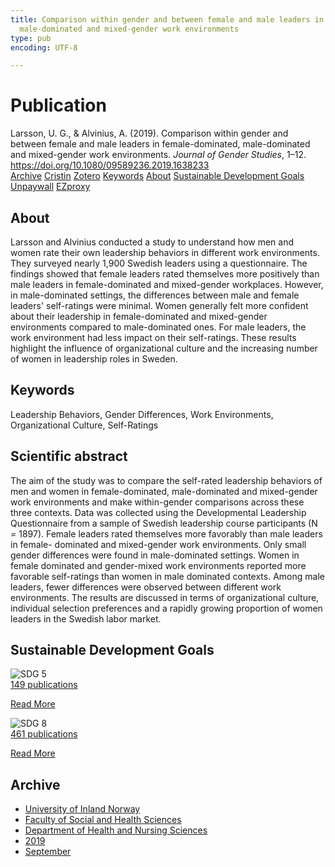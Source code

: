```yaml
---
title: Comparison within gender and between female and male leaders in female-dominated,
  male-dominated and mixed-gender work environments
type: pub
encoding: UTF-8

---
```

<h1>Publication</h1>
<article id="csl-bib-container-Z8NJEDZ2" class="csl-bib-container">
  <div class="csl-bib-body"> <div class="csl-entry">Larsson, U. G., &#38; Alvinius, A. (2019). Comparison within gender and between female and male leaders in female-dominated, male-dominated and mixed-gender work environments. <i>Journal of Gender Studies</i>, 1–12. <a href="https://doi.org/10.1080/09589236.2019.1638233">https://doi.org/10.1080/09589236.2019.1638233</a></div> </div>
  <div class="csl-bib-buttons">
    <a href="#taxonomy-article-Z8NJEDZ2" alt="archive" class="csl-bib-button">Archive</a>
    <a href="https://app.cristin.no/results/show.jsf?id=1728560" alt="Cristin" class="csl-bib-button">Cristin</a>
    <a href="http://zotero.org/groups/5881554/items/Z8NJEDZ2" alt="Zotero" class="csl-bib-button">Zotero</a>
    <a href="#keywords-article-Z8NJEDZ2" alt="keywords" class="csl-bib-button">Keywords</a>
    <a href="#about-article-Z8NJEDZ2" alt="about_pub" class="csl-bib-button">About</a>
    <a href="#sdg-article-Z8NJEDZ2" alt="sdg" class="csl-bib-button">Sustainable Development Goals</a>
    <a href="https://www.tandfonline.com/doi/pdf/10.1080/09589236.2019.1638233?needAccess=true" alt="Unpaywall" class="csl-bib-button">Unpaywall</a>
    <a href="https://www.tandfonline.com/doi/pdf/10.1080/09589236.2019.1638233?needAccess=true" alt="EZproxy" class="csl-bib-button">EZproxy</a>
  </div>
  <div id="csl-bib-meta-container-Z8NJEDZ2"></div>
</article>
<div id="csl-bib-meta-Z8NJEDZ2" class="csl-bib-meta">
  <article id="about-article-Z8NJEDZ2" class="about_pub-article">
    <h1>About</h1>
    Larsson and Alvinius conducted a study to understand how men and women rate their own leadership behaviors in different work environments. They surveyed nearly 1,900 Swedish leaders using a questionnaire. The findings showed that female leaders rated themselves more positively than male leaders in female-dominated and mixed-gender workplaces. However, in male-dominated settings, the differences between male and female leaders' self-ratings were minimal. Women generally felt more confident about their leadership in female-dominated and mixed-gender environments compared to male-dominated ones. For male leaders, the work environment had less impact on their self-ratings. These results highlight the influence of organizational culture and the increasing number of women in leadership roles in Sweden.
  </article>
  <article id="keywords-article-Z8NJEDZ2" class="keywords-article">
    <h1>Keywords</h1>
    Leadership Behaviors, Gender Differences, Work Environments, Organizational Culture, Self-Ratings
  </article>
  <article id="abstract-article-Z8NJEDZ2" class="abstract-article">
    <h1>Scientific abstract</h1>
    The aim of the study was to compare the self-rated leadership behaviors of men and women in female-dominated, male-dominated and mixed-gender work environments and make within-gender comparisons across these three contexts. Data was collected using the Developmental Leadership Questionnaire from a sample of Swedish leadership course participants (N = 1897). Female leaders rated themselves more favorably than male leaders in female- dominated and mixed-gender work environments. Only small gender differences were found in male-dominated settings. Women in female dominated and gender-mixed work environments reported more favorable self-ratings than women in male dominated contexts. Among male leaders, fewer differences were observed between different work environments. The results are discussed in terms of organizational culture, individual selection preferences and a rapidly growing proportion of women leaders in the Swedish labor market.
  </article>
  <article id="sdg-article-Z8NJEDZ2" class="sdg-article">
    <h1>Sustainable Development Goals</h1>
    <div class="sdg-container"><div id="sdg5" class="sdg">
        <img src="{{< params subfolder >}}images/sdg/sdg05_en.png" class="image" alt="SDG 5">
        <div class="sdg-overlay">
          <a href="/en/archive/?key=?sdg=5#archive" class="sdg-publication-count"><span>149</span> publications</a>
          <p><a href="https://sdgs.un.org/goals/goal5" class="sdg-read-more">Read More</a></p>
        </div>
      </div> <div id="sdg8" class="sdg">
        <img src="{{< params subfolder >}}images/sdg/sdg08_en.png" class="image" alt="SDG 8">
        <div class="sdg-overlay">
          <a href="/en/archive/?key=?sdg=8#archive" class="sdg-publication-count"><span>461</span> publications</a>
          <p><a href="https://sdgs.un.org/goals/goal8" class="sdg-read-more">Read More</a></p>
        </div>
      </div></div>
  </article>
  <article id="taxonomy-article-Z8NJEDZ2" class="taxonomy-article">
    <h1>Archive</h1>
    <ul>
      <li>
        <a href="/en/archive/?key=3DCRN523">University of Inland Norway</a>
      </li>
      <li>
        <a href="/en/archive/?key=IDKFS3MX">Faculty of Social and Health Sciences</a>
      </li>
      <li>
        <a href="/en/archive/?key=GTV4ECMZ">Department of Health and Nursing Sciences</a>
      </li>
      <li>
        <a href="/en/archive/?key=E7THIEEM">2019</a>
      </li>
      <li>
        <a href="/en/archive/?key=6QF6KLCL">September</a>
      </li>
    </ul>
  </article>
</div>
